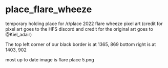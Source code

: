 # place_flare_wheeze
temporary holding place for /r/place 2022 flare wheeze pixel art (credit for pixel art goes to the HFS discord and credit for the original art goes to @Kiel_adair)

The top left corner of our black border is at 1365, 869
bottom right is at 1403, 902

most up to date image is flare place 5.png
